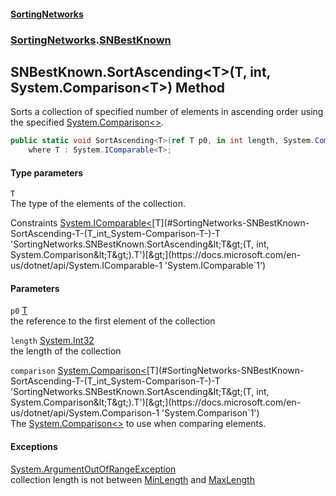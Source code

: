 #### [SortingNetworks](./index.md 'index')
### [SortingNetworks](./SortingNetworks.md 'SortingNetworks').[SNBestKnown](./SortingNetworks-SNBestKnown.md 'SortingNetworks.SNBestKnown')
## SNBestKnown.SortAscending&lt;T&gt;(T, int, System.Comparison&lt;T&gt;) Method
Sorts a collection of specified number of elements in ascending order using the specified [System.Comparison&lt;&gt;](https://docs.microsoft.com/en-us/dotnet/api/System.Comparison-1 'System.Comparison`1').  
```csharp
public static void SortAscending<T>(ref T p0, in int length, System.Comparison<T> comparison)
    where T : System.IComparable<T>;
```
#### Type parameters
<a name='SortingNetworks-SNBestKnown-SortAscending-T-(T_int_System-Comparison-T-)-T'></a>
`T`  
The type of the elements of the collection.  

Constraints [System.IComparable&lt;](https://docs.microsoft.com/en-us/dotnet/api/System.IComparable-1 'System.IComparable`1')[T](#SortingNetworks-SNBestKnown-SortAscending-T-(T_int_System-Comparison-T-)-T 'SortingNetworks.SNBestKnown.SortAscending&lt;T&gt;(T, int, System.Comparison&lt;T&gt;).T')[&gt;](https://docs.microsoft.com/en-us/dotnet/api/System.IComparable-1 'System.IComparable`1')  
  
#### Parameters
<a name='SortingNetworks-SNBestKnown-SortAscending-T-(T_int_System-Comparison-T-)-p0'></a>
`p0` [T](#SortingNetworks-SNBestKnown-SortAscending-T-(T_int_System-Comparison-T-)-T 'SortingNetworks.SNBestKnown.SortAscending&lt;T&gt;(T, int, System.Comparison&lt;T&gt;).T')  
the reference to the first element of the collection  
  
<a name='SortingNetworks-SNBestKnown-SortAscending-T-(T_int_System-Comparison-T-)-length'></a>
`length` [System.Int32](https://docs.microsoft.com/en-us/dotnet/api/System.Int32 'System.Int32')  
the length of the collection  
  
<a name='SortingNetworks-SNBestKnown-SortAscending-T-(T_int_System-Comparison-T-)-comparison'></a>
`comparison` [System.Comparison&lt;](https://docs.microsoft.com/en-us/dotnet/api/System.Comparison-1 'System.Comparison`1')[T](#SortingNetworks-SNBestKnown-SortAscending-T-(T_int_System-Comparison-T-)-T 'SortingNetworks.SNBestKnown.SortAscending&lt;T&gt;(T, int, System.Comparison&lt;T&gt;).T')[&gt;](https://docs.microsoft.com/en-us/dotnet/api/System.Comparison-1 'System.Comparison`1')  
The [System.Comparison&lt;&gt;](https://docs.microsoft.com/en-us/dotnet/api/System.Comparison-1 'System.Comparison`1') to use when comparing elements.  
  
#### Exceptions
[System.ArgumentOutOfRangeException](https://docs.microsoft.com/en-us/dotnet/api/System.ArgumentOutOfRangeException 'System.ArgumentOutOfRangeException')  
collection length is not between [MinLength](./SortingNetworks-SNBestKnown-MinLength.md 'SortingNetworks.SNBestKnown.MinLength') and [MaxLength](./SortingNetworks-SNBestKnown-MaxLength.md 'SortingNetworks.SNBestKnown.MaxLength')  
